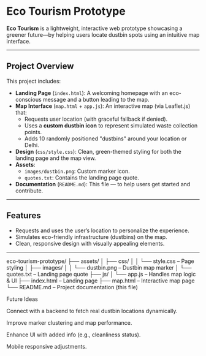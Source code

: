 # Eco Tourism Prototype

**Eco Tourism** is a lightweight, interactive web prototype showcasing a greener future—by helping users locate dustbin spots using an intuitive map interface.

---

##  Project Overview

This project includes:

- **Landing Page** (`index.html`): A welcoming homepage with an eco-conscious message and a button leading to the map.
- **Map Interface** (`map.html` + `app.js`): An interactive map (via Leaflet.js) that:
  - Requests user location (with graceful fallback if denied).
  - Uses a **custom dustbin icon** to represent simulated waste collection points.
  - Adds 10 randomly positioned "dustbins" around your location or Delhi.
- **Design** (`css/style.css`): Clean, green-themed styling for both the landing page and the map view.
- **Assets**:
  - `images/dustbin.png`: Custom marker icon.
  - `quotes.txt`: Contains the landing page quote.
- **Documentation** (`README.md`): This file — to help users get started and contribute.

---

##  Features

- Requests and uses the user’s location to personalize the experience.
- Simulates eco-friendly infrastructure (dustbins) on the map.
- Clean, responsive design with visually appealing elements.

---


eco-tourism-prototype/
├── assets/
│   ├── css/
│   │   └── style.css        – Page styling
│   ├── images/
│   │   └── dustbin.png      – Dustbin map marker
│   └── quotes.txt           – Landing page quote
├── js/
│   └── app.js               – Handles map logic & UI
├── index.html               – Landing page
├── map.html                 – Interactive map page
└── README.md                – Project documentation (this file)



Future Ideas

Connect with a backend to fetch real dustbin locations dynamically.

Improve marker clustering and map performance.

Enhance UI with added info (e.g., cleanliness status).

Mobile responsive adjustments.
